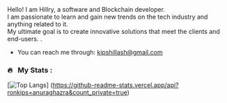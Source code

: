 <div align = "start"> Hello! I am Hillry, a software and Blockchain  developer. </br />  I am passionate to learn and gain new trends on the tech industry and anything related to it. <br /> My ultimate goal is to create innovative solutions that meet the clients and end-users.  .</div>

- You can reach me through: kipshillash@gmail.com

### 🔥 &nbsp; My Stats :

[![Top Langs](https://github-readme-stats.vercel.app/api/top-langs/?username=ronkips&layout=compact&theme=vision-friendly-dark)]
(https://github-readme-stats.vercel.app/api?ronkips=anuraghazra&count_private=true)

<!-- (https://github.com/anuraghazra/github-readme-stats) -->

<!---
ronkips/ronkips is a ✨ special ✨ repository because its `README.md` (this file) appears on your GitHub profile.
You can click the Preview link to take a look at your changes.
--->